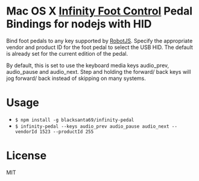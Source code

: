# Mac OS X [Infinity Foot Control](https://www.amazon.ca/Infinity-Digital-Control-Computer-USB2/dp/B002MY6I7G/r) Pedal Bindings for nodejs with HID

Bind foot pedals to any key supported by [RobotJS](https://robotjs.io/docs/syntax#keys). Specify the appropriate vendor and product ID for the foot pedal to select the USB HID. The default is already set for the current edition of the pedal.

By default, this is set to use the keyboard media keys audio_prev, audio_pause and audio_next. Step and holding the forward/ back keys will jog forward/ back instead of skipping on many systems.

# Usage

- `$ npm install -g blacksanta69/infinity-pedal`
- `$ infinity-pedal --keys audio_prev audio_pause audio_next --vendorId 1523 --productId 255`

# License

MIT
